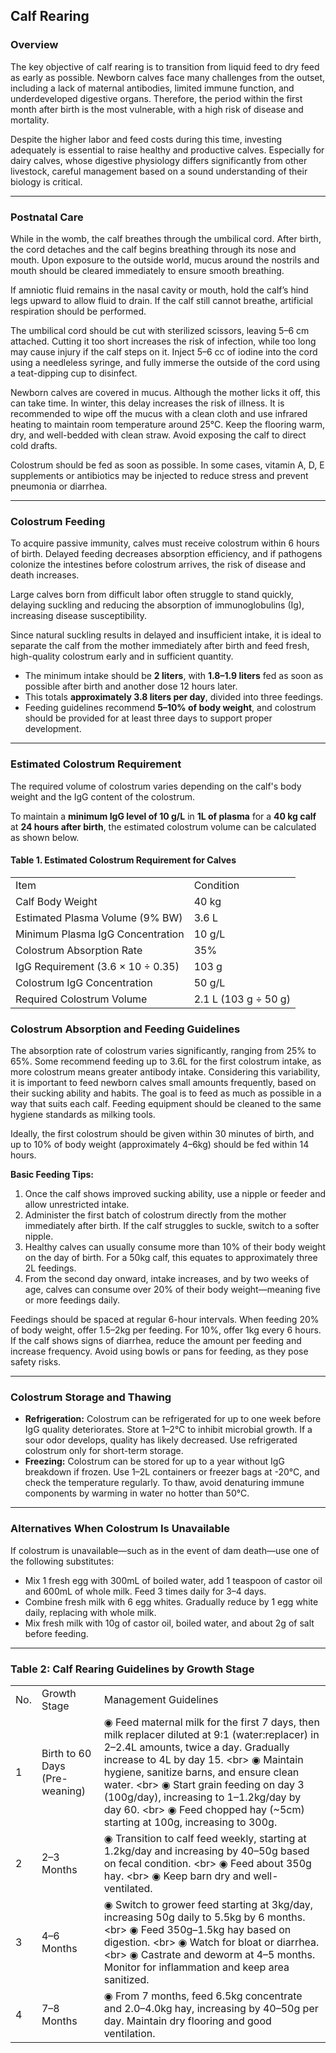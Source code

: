 ## Calf Rearing

### Overview

The key objective of calf rearing is to transition from liquid feed to dry feed as early as possible. Newborn calves face many challenges from the outset, including a lack of maternal antibodies, limited immune function, and underdeveloped digestive organs. Therefore, the period within the first month after birth is the most vulnerable, with a high risk of disease and mortality.

Despite the higher labor and feed costs during this time, investing adequately is essential to raise healthy and productive calves. Especially for dairy calves, whose digestive physiology differs significantly from other livestock, careful management based on a sound understanding of their biology is critical.

---

### Postnatal Care

While in the womb, the calf breathes through the umbilical cord. After birth, the cord detaches and the calf begins breathing through its nose and mouth. Upon exposure to the outside world, mucus around the nostrils and mouth should be cleared immediately to ensure smooth breathing.

If amniotic fluid remains in the nasal cavity or mouth, hold the calf’s hind legs upward to allow fluid to drain. If the calf still cannot breathe, artificial respiration should be performed.

The umbilical cord should be cut with sterilized scissors, leaving 5–6 cm attached. Cutting it too short increases the risk of infection, while too long may cause injury if the calf steps on it. Inject 5–6 cc of iodine into the cord using a needleless syringe, and fully immerse the outside of the cord using a teat-dipping cup to disinfect.

Newborn calves are covered in mucus. Although the mother licks it off, this can take time. In winter, this delay increases the risk of illness. It is recommended to wipe off the mucus with a clean cloth and use infrared heating to maintain room temperature around 25°C. Keep the flooring warm, dry, and well-bedded with clean straw. Avoid exposing the calf to direct cold drafts.

Colostrum should be fed as soon as possible. In some cases, vitamin A, D, E supplements or antibiotics may be injected to reduce stress and prevent pneumonia or diarrhea.

---

### Colostrum Feeding

To acquire passive immunity, calves must receive colostrum within 6 hours of birth. Delayed feeding decreases absorption efficiency, and if pathogens colonize the intestines before colostrum arrives, the risk of disease and death increases.

Large calves born from difficult labor often struggle to stand quickly, delaying suckling and reducing the absorption of immunoglobulins (Ig), increasing disease susceptibility.

Since natural suckling results in delayed and insufficient intake, it is ideal to separate the calf from the mother immediately after birth and feed fresh, high-quality colostrum early and in sufficient quantity.

- The minimum intake should be **2 liters**, with **1.8–1.9 liters** fed as soon as possible after birth and another dose 12 hours later.
- This totals **approximately 3.8 liters per day**, divided into three feedings.
- Feeding guidelines recommend **5–10% of body weight**, and colostrum should be provided for at least three days to support proper development.

---

### Estimated Colostrum Requirement

The required volume of colostrum varies depending on the calf's body weight and the IgG content of the colostrum.

To maintain a **minimum IgG level of 10 g/L** in **1L of plasma** for a **40 kg calf** at **24 hours after birth**, the estimated colostrum volume can be calculated as shown below.

#### Table 1. Estimated Colostrum Requirement for Calves

<table>
    <tr>
        <td>Item</td>
        <td>Condition</td>
    </tr>
    <tr>
        <td>Calf Body Weight</td>
        <td>40 kg</td>
    </tr>
    <tr>
        <td>Estimated Plasma Volume (9% BW)</td>
        <td>3.6 L</td>
    </tr>
    <tr>
        <td>Minimum Plasma IgG Concentration</td>
        <td>10 g/L</td>
    </tr>
    <tr>
        <td>Colostrum Absorption Rate</td>
        <td>35%</td>
    </tr>
    <tr>
        <td>IgG Requirement (3.6 × 10 ÷ 0.35)</td>
        <td>103 g</td>
    </tr>
    <tr>
        <td>Colostrum IgG Concentration</td>
        <td>50 g/L</td>
    </tr>
    <tr>
        <td>Required Colostrum Volume</td>
        <td>2.1 L (103 g ÷ 50 g)</td>
    </tr>
</table>


### Colostrum Absorption and Feeding Guidelines

The absorption rate of colostrum varies significantly, ranging from 25% to 65%. Some recommend feeding up to 3.6L for the first colostrum intake, as more colostrum means greater antibody intake. Considering this variability, it is important to feed newborn calves small amounts frequently, based on their sucking ability and habits. The goal is to feed as much as possible in a way that suits each calf. Feeding equipment should be cleaned to the same hygiene standards as milking tools.

Ideally, the first colostrum should be given within 30 minutes of birth, and up to 10% of body weight (approximately 4–6kg) should be fed within 14 hours. 

**Basic Feeding Tips:**
1. Once the calf shows improved sucking ability, use a nipple or feeder and allow unrestricted intake.
2. Administer the first batch of colostrum directly from the mother immediately after birth. If the calf struggles to suckle, switch to a softer nipple.
3. Healthy calves can usually consume more than 10% of their body weight on the day of birth. For a 50kg calf, this equates to approximately three 2L feedings.
4. From the second day onward, intake increases, and by two weeks of age, calves can consume over 20% of their body weight—meaning five or more feedings daily.

Feedings should be spaced at regular 6-hour intervals. When feeding 20% of body weight, offer 1.5–2kg per feeding. For 10%, offer 1kg every 6 hours. If the calf shows signs of diarrhea, reduce the amount per feeding and increase frequency. Avoid using bowls or pans for feeding, as they pose safety risks.

---

### Colostrum Storage and Thawing

- **Refrigeration:** Colostrum can be refrigerated for up to one week before IgG quality deteriorates. Store at 1–2°C to inhibit microbial growth. If a sour odor develops, quality has likely decreased. Use refrigerated colostrum only for short-term storage.
- **Freezing:** Colostrum can be stored for up to a year without IgG breakdown if frozen. Use 1–2L containers or freezer bags at -20°C, and check the temperature regularly. To thaw, avoid denaturing immune components by warming in water no hotter than 50°C.

---

### Alternatives When Colostrum Is Unavailable

If colostrum is unavailable—such as in the event of dam death—use one of the following substitutes:

- Mix 1 fresh egg with 300mL of boiled water, add 1 teaspoon of castor oil and 600mL of whole milk. Feed 3 times daily for 3–4 days.
- Combine fresh milk with 6 egg whites. Gradually reduce by 1 egg white daily, replacing with whole milk.
- Mix fresh milk with 10g of castor oil, boiled water, and about 2g of salt before feeding.

---

### Table 2: Calf Rearing Guidelines by Growth Stage

<table>
    <tr>
        <td>No.</td>
        <td>Growth Stage</td>
        <td>Management Guidelines</td>
    </tr>
    <tr>
        <td>1</td>
        <td>Birth to 60 Days (Pre-weaning)</td>
        <td>◉ Feed maternal milk for the first 7 days, then milk replacer diluted at 9:1 (water:replacer) in 2–2.4L amounts, twice a day. Gradually increase to 4L by day 15. &lt;br&gt; ◉ Maintain hygiene, sanitize barns, and ensure clean water. &lt;br&gt; ◉ Start grain feeding on day 3 (100g/day), increasing to 1–1.2kg/day by day 60. &lt;br&gt; ◉ Feed chopped hay (~5cm) starting at 100g, increasing to 300g.</td>
    </tr>
    <tr>
        <td>2</td>
        <td>2–3 Months</td>
        <td>◉ Transition to calf feed weekly, starting at 1.2kg/day and increasing by 40–50g based on fecal condition. &lt;br&gt; ◉ Feed about 350g hay. &lt;br&gt; ◉ Keep barn dry and well-ventilated.</td>
    </tr>
    <tr>
        <td>3</td>
        <td>4–6 Months</td>
        <td>◉ Switch to grower feed starting at 3kg/day, increasing 50g daily to 5.5kg by 6 months. &lt;br&gt; ◉ Feed 350g–1.5kg hay based on digestion. &lt;br&gt; ◉ Watch for bloat or diarrhea. &lt;br&gt; ◉ Castrate and deworm at 4–5 months. Monitor for inflammation and keep area sanitized.</td>
    </tr>
    <tr>
        <td>4</td>
        <td>7–8 Months</td>
        <td>◉ From 7 months, feed 6.5kg concentrate and 2.0–4.0kg hay, increasing by 40–50g per day. Maintain dry flooring and good ventilation.</td>
    </tr>
</table>